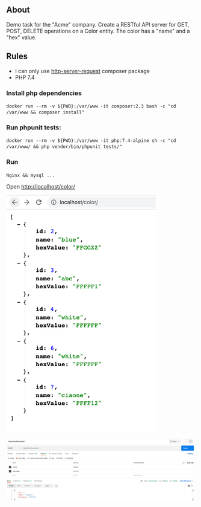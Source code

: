 ## About

Demo task for the "Acme" company.
Create a RESTful API server for GET, POST, DELETE operations on a Color entity.
The color has a "name" and a "hex" value.

## Rules
- I can only use [http-server-request](https://github.com/sunrise-php/http-server-request) composer package
- PHP 7.4

### Install php dependencies
```shell
docker run --rm -v ${PWD}:/var/www -it composer:2.3 bash -c "cd /var/www && composer install"
```


### Run phpunit tests:
```shell
docker run --rm -v ${PWD}:/var/www -it php:7.4-alpine sh -c "cd /var/www/ && php vendor/bin/phpunit tests/"
```

### Run
```
Nginx && mysql ...
```

Open [http://localhost/color/](http://localhost/color/)

![GET](demo.png)


![POST](demo2.png)
